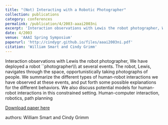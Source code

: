 ```yaml
---
title: "(Not) Interacting with a Robotic Photographer"
collection: publications
category: conferences
permalink: /publication/4/2003-aaai2003ni
excerpt: 'Interaction observations with Lewis the robot photographer, We have deployed a robot ``photographer\\\\\\ at several events. The robot,  Lewis,  navigates through the space,  opportunistically taking photographs of people. We summarize the different types of human-robot interactions we have observed at these events,  and put forth some possible explanations for the different behaviors. We also discuss potential models for human-robot interactions in this constrained setting.  Human-computer interaction,  robotics,  path planning, '
date: 4/2003
venue: 'AAAI Spring Symposium'
paperurl: 'http://cindygr.github.io/files/aaai2003ni.pdf'
citation: 'William Smart and Cindy Grimm'
---
```

Interaction observations with Lewis the robot photographer, We have deployed a robot ``photographer\\\\\\ at several events. The robot,  Lewis,  navigates through the space,  opportunistically taking photographs of people. We summarize the different types of human-robot interactions we have observed at these events,  and put forth some possible explanations for the different behaviors. We also discuss potential models for human-robot interactions in this constrained setting.  Human-computer interaction,  robotics,  path planning

[Download paper here](http://cindygr.github.io/files/aaai2003ni.pdf)

authors: William Smart and Cindy Grimm